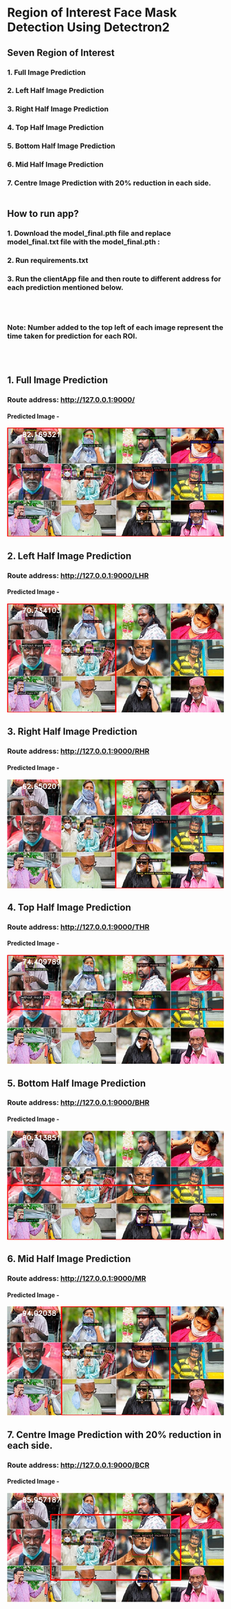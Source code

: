 # Region of Interest Face Mask Detection Using Detectron2
## Seven Region of Interest

### 1. Full Image Prediction
### 2. Left Half Image Prediction
### 3. Right Half Image Prediction
### 4. Top Half Image Prediction
### 5. Bottom Half Image Prediction
### 6. Mid Half Image Prediction
### 7. Centre Image Prediction with 20% reduction in each side.<br/><br/>


## How to run app?

### 1. Download the model_final.pth file and replace model_final.txt file with the model_final.pth : <a href="https://drive.google.com/file/d/1--tWzjhet-QHQTmvwHZuq68T4W-98Uyv/view?usp=sharing"></a><br/>

### 2. Run requirements.txt 
### 3. Run the clientApp file and then route to different address for each prediction mentioned below.
<br/><br/>

### Note:  Number added to the top left of each image represent the time taken  for prediction for each ROI.
<br/><br/>

## 1. Full Image Prediction
### Route address: <a href="http://127.0.0.1:9000/">http://127.0.0.1:9000/</a>

#### Predicted Image -
![Full Image Prediction](output_images/full_image.jpg)
<br/>



## 2. Left Half Image Prediction
### Route address: <a href="http://127.0.0.1:9000/LHR">http://127.0.0.1:9000/LHR</a>

#### Predicted Image -
![Left Half Image Prediction](output_images/LHR.jpg)
<br/>

## 3. Right Half Image Prediction
### Route address: <a href="http://127.0.0.1:9000/RHR">http://127.0.0.1:9000/RHR</a>

#### Predicted Image -
![Right Half Image Prediction](output_images/RHR.jpg)
<br/>


## 4. Top Half Image Prediction
### Route address: <a href="http://127.0.0.1:9000/THR">http://127.0.0.1:9000/THR</a>

#### Predicted Image -
![Top Half Image Prediction](output_images/THR.jpg)
<br/>


## 5. Bottom Half Image Prediction
### Route address: <a href="http://127.0.0.1:9000/BHR">http://127.0.0.1:9000/BHR</a>

#### Predicted Image -
![Bottom Half Image Prediction](output_images/BHR.jpg)
<br/>


## 6. Mid Half Image Prediction
### Route address: <a href="http://127.0.0.1:9000/MR">http://127.0.0.1:9000/MR</a>

#### Predicted Image -
![Mid Half Image Prediction](output_images/MR.jpg)
<br/>


## 7. Centre Image Prediction with 20% reduction in each side.
### Route address: <a href="http://127.0.0.1:9000/BCR">http://127.0.0.1:9000/BCR</a>

#### Predicted Image -
![Centre Image Prediction](output_images/BCR.jpg)



